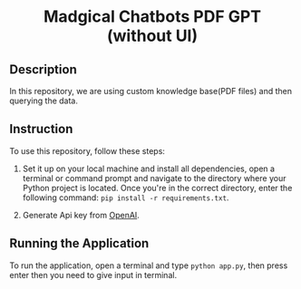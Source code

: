 <h1 align="center">
    <b>Madgical Chatbots PDF GPT (without UI)</b> 
<br>
</h1>

## Description
In this repository, we are using custom knowledge base(PDF files) and then querying the data.

## Instruction
To use this repository, follow these steps:

1. Set it up on your local machine and install all dependencies, open a terminal or command prompt and navigate to the directory where your Python project is located. Once you're in the correct directory, enter the following command: ```pip install -r requirements.txt```.

2. Generate Api key from <a href='https://platform.openai.com/account/api-keys'>OpenAI</a>.

 
## Running the Application
To run the application, open a terminal and type ```python app.py```, then press enter then you need to give input in terminal.


